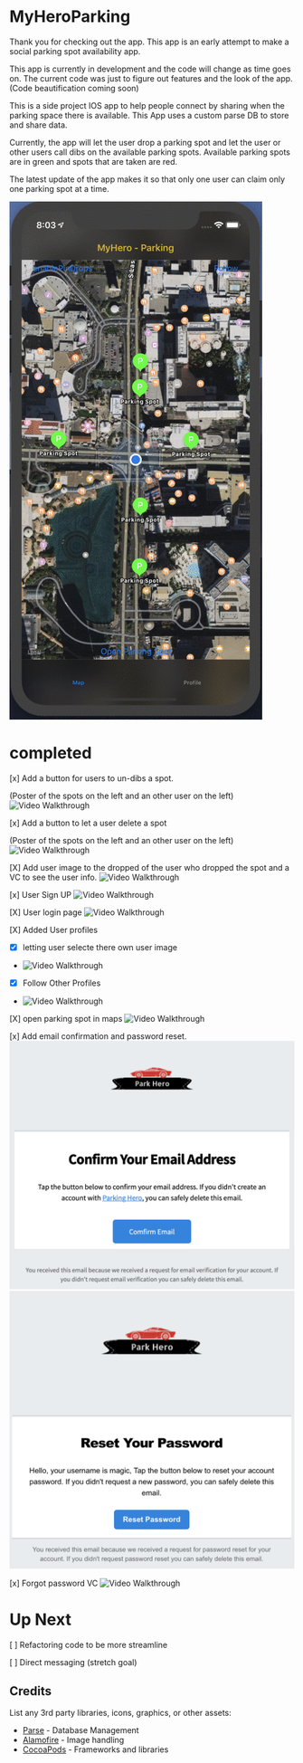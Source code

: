 # MyHeroParking

Thank you for checking out the app. This app is an early attempt to make a social parking spot availability app.

This app is currently in development and the code will change as time goes on.
The current code was just to figure out features and the look of the app. (Code beautification coming soon)

This is a side project IOS app to help people connect by sharing when the parking space there is available. This App uses a custom parse DB to store and share data.

Currently, the app will let the user drop a parking spot and let the user or other users call dibs on the available parking spots.
Available parking spots are in green and spots that are taken are red.

The latest update of the app makes it so that only one user can claim only one parking spot at a time.

<img src="/Gifs/parkingApp.gif?raw=true" width="" alt= 'Video Walkthrough'>

# completed

[x] Add a button for users to un-dibs a spot.

(Poster of the spots on the left and an other user on the left)
<img src="/Gifs/UndibbsSpot.gif?raw=true" width="" alt= 'Video Walkthrough'>

[x] Add a button to let a user delete a spot 

(Poster of the spots on the left and an other user on the left)
<img src="/Gifs/DeleteParkingSpot.gif?raw=true" width="" alt= 'Video Walkthrough'>

[X] Add user image to the dropped of the user who dropped the spot and a VC to see the user info.
<img src="/Gifs/spotuserimg.gif?raw=true" width="" alt= 'Video Walkthrough'>

[x] User Sign UP
<img src="/Gifs/signup.gif?raw=true" width="" alt= 'Video Walkthrough'>

[X] User login page
<img src="/Gifs/login.gif?raw=true" width="" alt= 'Video Walkthrough'>

[X] Added User profiles 
  - [X] letting user selecte there own user image
  - <img src="/Gifs/userImage.gif?raw=true" width="" alt= 'Video Walkthrough'>
  
  - [x] Follow Other Profiles
  - <img src="/Gifs/followothers.gif?raw=true" width="" alt= 'Video Walkthrough'>
  
 [X] open parking spot in maps
 <img src="/Gifs/maps.gif?raw=true" width="" alt= 'Video Walkthrough'>

[x] Add email confirmation and password reset.
<img src="/Gifs/confirm.png?raw=true" width="" alt= 'confrim'>
<img src="/Gifs/reset.png?raw=true" width="" alt= 'confrim'>

[x] Forgot password VC
<img src="/Gifs/passwordresetonapp.gif?raw=true" width="" alt= 'Video Walkthrough'>

# Up Next 


[ ] Refactoring code to be more streamline

[ ] Direct messaging (stretch goal)



## Credits

List any 3rd party libraries, icons, graphics, or other assets:

- [Parse](https://parseplatform.org/) - Database Management
- [Alamofire](https://github.com/Alamofire/Alamofire) - Image handling
- [CocoaPods](https://cocoapods.org/) - Frameworks and libraries

